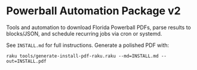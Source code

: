 # Powerball Automation Package v2

Tools and automation to download Florida Powerball PDFs, parse results to blocks/JSON,
and schedule recurring jobs via cron or systemd.

See `INSTALL.md` for full instructions. Generate a polished PDF with:
```
raku tools/generate-install-pdf-raku.raku --md=INSTALL.md --out=INSTALL.pdf
```
